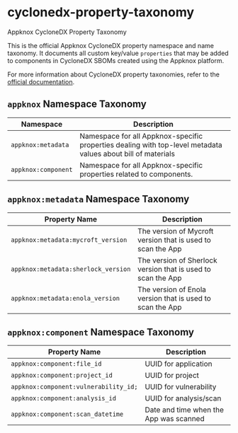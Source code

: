 # cyclonedx-property-taxonomy
Appknox CycloneDX Property Taxonomy


This is the official Appknox CycloneDX property namespace and name taxonomy. It documents all custom key/value `properties` that may be added to components in CycloneDX SBOMs created using the Appknox platform.

For more information about CycloneDX property taxonomies, refer to the [official documentation](https://github.com/CycloneDX/cyclonedx-property-taxonomy).

## `appknox` Namespace Taxonomy

| Namespace             | Description                                                                                                    |
| --------------------- | -------------------------------------------------------------------------------------------------------------- |
| `appknox:metadata`    | Namespace for all Appknox-specific properties dealing with top-level metadata values about bill of materials   |
| `appknox:component`   | Namespace for all Appknox-specific properties related to components.                                           |

## `appknox:metadata` Namespace Taxonomy

| Property Name                             | Description                                                    |
| ----------------------------------------- | -------------------------------------------------------------- |
| `appknox:metadata:mycroft_version`        | The version of Mycroft version that is used to scan the App    |
| `appknox:metadata:sherlock_version`       | The version of Sherlock version that is used to scan the App   |
| `appknox:metadata:enola_version`          | The version of Enola version that is used to scan the App      |

## `appknox:component` Namespace Taxonomy

| Property Name                          | Description                             |
| -------------------------------------- | --------------------------------------- |
| `appknox:component:file_id`            | UUID for application                    |
| `appknox:component:project_id`         | UUID for project                        |
| `appknox:component:vulnerability_id;`  | UUID for vulnerability                  |
| `appknox:component:analysis_id`        | UUID for analysis/scan                  |
| `appknox:component:scan_datetime`      | Date and time when the App was scanned  |

